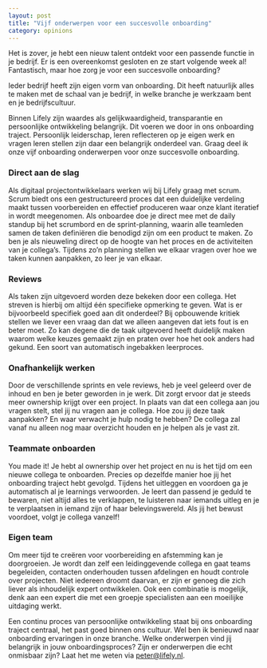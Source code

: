 ```yaml
---
layout: post
title: "Vijf onderwerpen voor een succesvolle onboarding"
category: opinions
---
```


Het is zover, je hebt een nieuw talent ontdekt voor een passende functie in je bedrijf. Er is een overeenkomst gesloten en ze start volgende week al! Fantastisch, maar hoe zorg je voor een succesvolle onboarding?

Ieder bedrijf heeft zijn eigen vorm van onboarding. Dit heeft natuurlijk alles te maken met de schaal van je bedrijf, in welke branche je werkzaam bent en je bedrijfscultuur.

Binnen Lifely zijn waardes als gelijkwaardigheid, transparantie en persoonlijke ontwikkeling belangrijk. Dit voeren we door in ons onboarding traject. Persoonlijk leiderschap, leren reflecteren op je eigen werk en vragen leren stellen zijn daar een belangrijk onderdeel van. Graag deel ik onze vijf onboarding onderwerpen voor onze succesvolle onboarding.

### Direct aan de slag

Als digitaal projectontwikkelaars werken wij bij Lifely graag met scrum. Scrum biedt ons een gestructureerd proces dat een duidelijke verdeling maakt tussen voorbereiden en effectief produceren waar onze klant iteratief in wordt meegenomen. Als onboardee doe je direct mee met de daily standup bij het scrumbord en de sprint-planning, waarin alle teamleden samen de taken definiëren die benodigd zijn om een product te maken. Zo ben je als nieuweling direct op de hoogte van het proces en de activiteiten van je collega’s. Tijdens zo’n planning stellen we elkaar vragen over hoe we taken kunnen aanpakken, zo leer je van elkaar.

### Reviews

Als taken zijn uitgevoerd worden deze bekeken door een collega. Het streven is hierbij om altijd één specifieke opmerking te geven. Wat is er bijvoorbeeld specifiek goed aan dit onderdeel? Bij opbouwende kritiek stellen we liever een vraag dan dat we alleen aangeven dat iets fout is en beter moet. Zo kan degene die de taak uitgevoerd heeft duidelijk maken waarom welke keuzes gemaakt zijn en praten over hoe het ook anders had gekund. Een soort van automatisch ingebakken leerproces.

### Onafhankelijk werken

Door de verschillende sprints en vele reviews, heb je veel geleerd over de inhoud en ben je beter geworden in je werk. Dit zorgt ervoor dat je steeds meer ownership krijgt over een project. In plaats van dat een collega aan jou vragen stelt, stel jij nu vragen aan je collega. Hoe zou jij deze taak aanpakken? En waar verwacht je hulp nodig te hebben? De collega zal vanaf nu alleen nog maar overzicht houden en je helpen als je vast zit.

### Teammate onboarden

You made it! Je hebt al ownership over het project en nu is het tijd om een nieuwe collega te onboarden. Precies op dezelfde manier hoe jij het onboarding traject hebt gevolgd. Tijdens het uitleggen en voordoen ga je automatisch al je learnings verwoorden. Je leert dan passend je geduld te bewaren, niet altijd alles te verklappen, te luisteren naar iemands uitleg en je te verplaatsen in iemand zijn of haar belevingswereld. Als jij het bewust voordoet, volgt je collega vanzelf!

### Eigen team

Om meer tijd te creëren voor voorbereiding en afstemming kan je doorgroeien. Je wordt dan zelf een leidinggevende collega en gaat teams begeleiden, contacten onderhouden tussen afdelingen en houdt controle over projecten. Niet iedereen droomt daarvan, er zijn er genoeg die zich liever als inhoudelijk expert ontwikkelen. Ook een combinatie is mogelijk, denk aan een expert die met een groepje specialisten aan een moeilijke uitdaging werkt.

Een continu proces van persoonlijke ontwikkeling staat bij ons onboarding traject centraal, het past goed binnen ons cultuur. Wel ben ik benieuwd naar onboarding ervaringen in onze branche. Welke onderwerpen vind jij belangrijk in jouw onboardingsproces? Zijn er onderwerpen die echt onmisbaar zijn? Laat het me weten via peter@lifely.nl.
